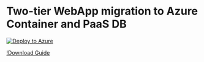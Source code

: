 # Two-tier WebApp migration to Azure Container and PaaS DB

[![Deploy to Azure](http://azuredeploy.net/deploybutton.png)](https://portal.azure.com/#create/Microsoft.Template/uri/https%3A%2F%2Fraw.githubusercontent.com%2Fwmhussain%2Ftwo-tier-app-migration-containers%2Fmaster%2Fazuredeploy.json)

[!Download Guide](https://raw.githubusercontent.com/SpektraSystems/2-Tier-app-migration-to-containers-on-Azure/master/Two-tier%20App%20migration%20on%20Azure%20Container.pdf)
